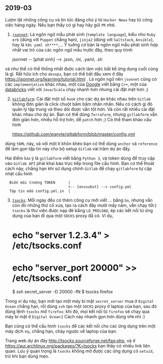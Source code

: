 ## 2019-03

Lượm lặt những công cụ và tin tức đáng chú ý từ `Hacker News` hay từ
công việc hàng ngày. Nếu bạn thấy có gì hay hãy gửi `PR` nhé.

1. [`jsonnet`](https://jsonnet.org/learning/tutorial.html):
  Là ngôn ngữ mẫu phát sinh (`template language`), kiểu như `Ruby erb`
  (dùng với `Puppet` chẳng hạn), `jinja2` (dùng với `Saltstack`, `Ansible`),
  hay là `k8s yaml sh****`,... Ý tuởng cơ bản là ngôn ngữ mẫu phát sinh
  hợp nhất vai trò của các ngôn ngữ mẫu trước đây, theo quy trình

      jsonnet -- [phát sinh] --> .json, .ini, .yaml, .sh

  và như thế có thể thống nhất được cách làm việc bất kể ứng dụng cuối
  cùng là gì. Rất hữu ích cho `devops`,
  bạn có thể bắt đầu xem ở đây https://jsonnet.org/learning/tutorial.html .
  Là ngôn ngữ nên `jsonnet` cũng có các `implementation` khác nhau,
  một của [Google](https://github.com/google/jsonnet) viết bằng `C++`,
  một của [databricks](https://github.com/databricks/sjsonnet) viết với `Java/Scala`
  chạy nhanh hơn nhưng cài đặt mệt hơn ;)

2. [`gitlabform`](https://github.com/egnyte/gitlabform):
  Cài đặt một số `hook` cho các dự án khác nhau trên `Gitlab` không đơn
  giản là click chuột bấm bấm nhấn nhấn. Nếu có cách gì đó quản lý tập
  trung và theo dõi được vẫn tốt hơn. Và còn rất nhiều cài đặt khác nhau
  cho dự án. Bạn có thể dùng `Terraform`, nhưng `gitlabform` vẫn đơn giản
  hơn, nhiều hỗ trợ hơn, dễ `patch` hơn ;) Có thể tham khảo cấu hình

    https://github.com/egnyte/gitlabform/blob/master/config.yml

  dùng `YAML` này, và với một tí khôn khéo bạn có thể dùng `anchor`
  và `reference` để làm gọn tập tin này cho bộ setup `Gitlab` vài trăm
  dự án đấy.

  Hai điểm lưu ý là `gitlabform` viết bằng `Python 3`, và token dùng
  để truy cập vào `Gitlab API` phải khai báo trực tiếp trong file cấu hình.
  Bạn có thể thoát cách này, chẳng hạn khi sử dụng chính `Gitlab` để
  chạy `gitlabform` tự cập nhật cấu hình

      Biến môi trường TOKEN      |
                                 +-- [envsubst] --> config.yml
      Tập tin mẫu config.yml.in  |

3. [`tsocks`](https://aur.archlinux.org/packages/?K=tsocks):
  Mỗi ngày đều có thêm công cụ mới viết ... bằng `Go`, nhưng vẫn còn đó
  những thứ cổ xưa, tạo ra cách đây mười mấy năm, vẫn chạy tốt:)
  `tsocks` là thư viện được nạp đè bằng `LD_PRELOAD`, ép các kết nối
  từ ứng dụng của bạn đi qua một `SOCKS` proxy đã có. Ví dụ,

      # echo "server 1.2.3.4"    >  /etc/tsocks.conf
      # echo "server_port 20000" >> /etc/tsocks.conf
      $ ssh secret_server -D 20000 -fN
      $ tsocks firefox

  Trong ví dụ này, bạn mới tạo một máy bí mật `secret_server` mua ở
  `Digital Ocean` chẳng hạn, rồi dùng `ssh` tạo một `SOCKS` proxy ở
  laptop của bạn, sau đó dùng lệnh `tsocks` mở `firefox`: khi đó, mọi
  kết nối từ `firefox` sẽ chạy qua máy bí mật ở `Digital Ocean`:)
  Cách này nhanh gọn hơn dùng `VPN` nhỉ :)

  Bạn cũng có thể cấu hình `tsocks` để các kết nối cho các ứng dụng
  trên một máy dịch vụ, chẳng hạn, chảy ngược về laptop của bạn.

  Trang web dự án đây http://tsocks.sourceforge.net/faq.php, và ở
  https://aur.archlinux.org/packages/?K=tsocks bạn thấy có nhiều link
  liên quan. Lưu ý quan trọng là `tsocks` không mở được các ứng dụng
  có `setuid`, trừ khi bạn dùng mẹo.
